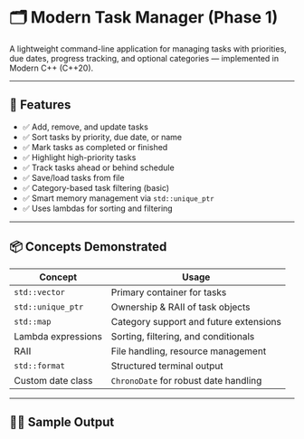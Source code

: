 # 🗂️ Modern Task Manager (Phase 1)

A lightweight command-line application for managing tasks with priorities, due dates, progress tracking, and optional categories — implemented in Modern C++ (C++20).

---

## 🚀 Features

- ✅ Add, remove, and update tasks
- ✅ Sort tasks by priority, due date, or name
- ✅ Mark tasks as completed or finished
- ✅ Highlight high-priority tasks
- ✅ Track tasks ahead or behind schedule
- ✅ Save/load tasks from file
- ✅ Category-based task filtering (basic)
- ✅ Smart memory management via `std::unique_ptr`
- ✅ Uses lambdas for sorting and filtering

---

## 📦 Concepts Demonstrated

| Concept                    | Usage                                  |
|----------------------------|----------------------------------------|
| `std::vector`              | Primary container for tasks            |
| `std::unique_ptr`          | Ownership & RAII of task objects       |
| `std::map`                 | Category support and future extensions |
| Lambda expressions         | Sorting, filtering, and conditionals   |
| RAII                       | File handling, resource management     |
| `std::format`              | Structured terminal output             |
| Custom date class          | `ChronoDate` for robust date handling  |

---

## 🧑‍💻 Sample Output

